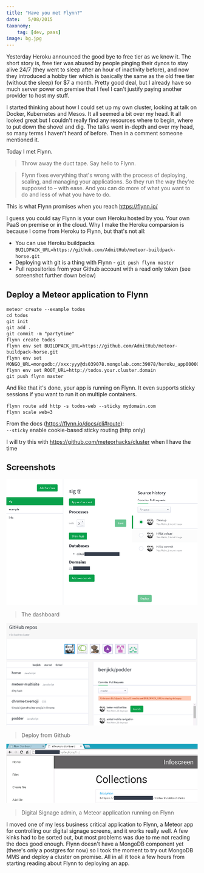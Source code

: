 ```yaml
---
title: "Have you met Flynn?"
date:   5/08/2015
taxonomy:
    tag: [dev, paas]
image: bg.jpg
---
```


Yesterday Heroku announced the good bye to free tier as we know it. The short story is, free tier was abused by people pinging their dynos to stay alive 24/7 (they went to sleep after an hour of inactivity before), and now they introduced a hobby tier which is basically the same as the old free tier (without the sleep) for $7 a month. Pretty good deal, but I already have so much server power on premise that I feel I can't justify paying another provider to host my stuff.

I started thinking about how I could set up my own cluster, looking at talk on Docker, Kubernetes and Mesos. It all seemed a bit over my head. It all looked great but I couldn't really find any resources where to begin, where to put down the shovel and dig. The talks went in-depth and over my head, so many terms I haven't heard of before. Then in a comment someone mentioned it.

Today I met Flynn.

> Throw away the duct tape. Say hello to Flynn.

> Flynn fixes everything that's wrong with the process of deploying, scaling, and managing your applications. So they run the way they're supposed to – with ease. And you can do more of what you want to do and less of what you have to do.

This is what Flynn promises when you reach https://flynn.io/

I guess you could say Flynn is your own Heroku hosted by you. Your own PaaS on premise or in the cloud. Why I make the Heroku comparsion is because I come from Heroku to Flynn, but that's not all:

* You can use Heroku buildpacks `BUILDPACK_URL=https://github.com/AdmitHub/meteor-buildpack-horse.git`
* Deploying with git is a thing with Flynn - `git push flynn master`
* Pull repositories from your Github account with a read only token (see screenshot further down below)

## Deploy a Meteor application to Flynn

```
meteor create --example todos
cd todos
git init
git add .
git commit -m "partytime"
flynn create todos
flynn env set BUILDPACK_URL=https://github.com/AdmitHub/meteor-buildpack-horse.git
flynn env set MONGO_URL=mongodb://xxx:yyy@ds039078.mongolab.com:39078/heroku_app000000
flynn env set ROOT_URL=http://todos.your.cluster.domain
git push flynn master
```

And like that it's done, your app is running on Flynn. It even supports sticky sessions if you want to run it on multiple containers.

```
flynn route add http -s todos-web --sticky mydomain.com
flynn scale web=3
```

From the docs (https://flynn.io/docs/cli#route):    
`--sticky` enable cookie-based sticky routing (http only)

I will try this with https://github.com/meteorhacks/cluster when I have the time

## Screenshots

![Dashboard](dashboard.png)

> The dashboard

![Deploy from Github](github.png)

> Deploy from Github

![DSadmin](infoscreen.png)

> Digital Signage admin, a Meteor application running on Flynn

I moved one of my less business critical application to Flynn, a Meteor app for controlling our digital signage screens, and it works really well. A few kinks had to be sorted out, but most problems was due to me not reading the docs good enough. Flynn doesn't have a MongoDB component yet (there's only a postgres for now) so I took the moment to try out MongoDB MMS and deploy a cluster on promise. All in all it took a few hours from starting reading about Flynn to deploying an app.